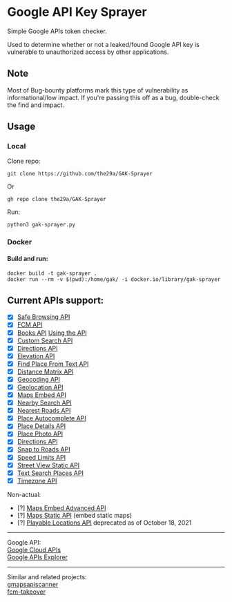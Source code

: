 # Google API Key Sprayer

Simple Google APIs token checker.

Used to determine whether or not a leaked/found Google API key is vulnerable to unauthorized access by other applications.

## Note
Most of Bug-bounty platforms mark this type of vulnerability as informational/low impact. If you're passing this off as a bug, double-check the find and impact.

## Usage
### Local
Clone repo:
```
git clone https://github.com/the29a/GAK-Sprayer
```
Or
```
gh repo clone the29a/GAK-Sprayer
```
Run:
```
python3 gak-sprayer.py
```
### Docker
#### Build and run:
```
docker build -t gak-sprayer .
docker run --rm -v $(pwd):/home/gak/ -i docker.io/library/gak-sprayer
```
## Current APIs support:
- [x] [Safe Browsing API](https://developers.google.com/safe-browsing/v4)
- [x] [FCM API](https://firebase.google.com/docs/reference/fcm/rest)
- [x] [Books API](https://developers.google.com/books) [Using the API](https://developers.google.com/books/docs/v1/using)
- [x] [Custom Search API](https://developers.google.com/custom-search/v1/overview)
- [x] [Directions API](https://developers.google.com/maps/documentation/directions/overview)
- [x] [Elevation API](https://developers.google.com/maps/documentation/elevation/start)
- [x] [Find Place From Text API](https://developers.google.com/maps/documentation/places/web-service/search-find-place)
- [x] [Distance Matrix API](https://developers.google.com/maps/documentation/distance-matrix/overview)
- [x] [Geocoding API](https://developers.google.com/maps/documentation/geocoding/overview)
- [x] [Geolocation API](https://developers.google.com/maps/documentation/geolocation/overview)
- [x] [Maps Embed API](https://developers.google.com/maps/documentation/embed/get-started)
- [x] [Nearby Search API](https://developers.google.com/maps/documentation/places/web-service/search-nearby)
- [x] [Nearest Roads API](https://developers.google.com/maps/documentation/roads/nearest)
- [x] [Place Autocomplete API](https://developers.google.com/maps/documentation/javascript/place-autocomplete)
- [x] [Place Details API](https://developers.google.com/maps/documentation/places/web-service/details)
- [x] [Place Photo API](https://developers.google.com/maps/documentation/places/web-service/photos)
- [x] [Directions API](https://developers.google.com/maps/documentation/directions/overview)
- [x] [Snap to Roads API](https://developers.google.com/maps/documentation/roads/snap)
- [x] [Speed Limits API](https://developers.google.com/maps/documentation/roads/speed-limits)
- [x] [Street View Static API](https://developers.google.com/maps/documentation/streetview/overview)
- [x] [Text Search Places API](https://developers.google.com/maps/documentation/places/web-service/search-text)
- [x] [Timezone API](https://developers.google.com/maps/documentation/timezone/overview)

Non-actual:  
- [?] [Maps Embed Advanced API](https://developers.google.com/maps/documentation/embed/get-started)
- [?] [Maps Static API](https://developers.google.com/maps/documentation/maps-static/overview) (embed static maps)
- [?] [Playable Locations API](https://developers.google.com/maps/documentation/gaming/overview_locations) deprecated as of October 18, 2021

---
Google API:  
[Google Cloud APIs](https://cloud.google.com/apis?hl=en)  
[Google APIs Explorer](https://developers.google.com/apis-explorer)  

---
Similar and related projects:  
[gmapsapiscanner](https://github.com/ozguralp/gmapsapiscanner/)  
[fcm-takeover](https://github.com/MazX0p/fcm-takeover/)  